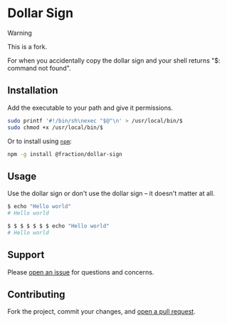 # Dollar Sign

> [!warning]
> This is a fork.

For when you accidentally copy the dollar sign and your shell returns "$: command not found".

## Installation

Add the executable to your path and give it permissions.

```bash
sudo printf '#!/bin/sh\nexec "$@"\n' > /usr/local/bin/$
sudo chmod +x /usr/local/bin/$
```

Or to install using [`npm`](https://www.npmjs.com/):

```bash
npm -g install @fraction/dollar-sign
```

## Usage

Use the dollar sign or don't use the dollar sign – it doesn't matter at all.

```sh
$ echo "Hello world"
# Hello world

$ $ $ $ $ $ $ echo "Hello world"
# Hello world
```

## Support

Please [open an issue](https://github.com/fraction/dollar-sign/new) for questions and concerns.

## Contributing

Fork the project, commit your changes, and [open a pull request](https://github.com/fraction/dollar-sign/compare/).

